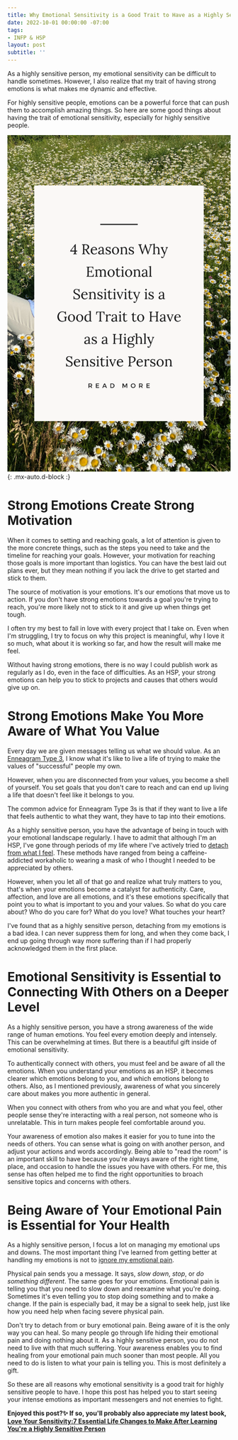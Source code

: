 ```yaml
---
title: Why Emotional Sensitivity is a Good Trait to Have as a Highly Sensitive Person
date: 2022-10-01 00:00:00 -07:00
tags:
- INFP & HSP
layout: post
subtitle: ''
---
```


As a highly sensitive person, my emotional sensitivity can be difficult to handle sometimes. However, I also realize that my trait of having strong emotions is what makes me dynamic and effective.

For highly sensitive people, emotions can be a powerful force that can push them to accomplish amazing things. So here are some good things about having the trait of emotional sensitivity, especially for highly sensitive people.

![Traits of highly sensitive person, Highly sensitive person good traits, Highly sensitive person trait](/uploads/highly-sensitive-person-good-traits.png "Traits of Highly Sensitive person,  Highly sensitive person good traits"){: .mx-auto.d-block :}

# Strong Emotions Create Strong Motivation

When it comes to setting and reaching goals, a lot of attention is given to the more concrete things, such as the steps you need to take and the timeline for reaching your goals. However, your motivation for reaching those goals is more important than logistics. You can have the best laid out plans ever, but they mean nothing if you lack the drive to get started and stick to them.

The source of motivation is your emotions. It's our emotions that move us to action. If you don't have strong emotions towards a goal you're trying to reach, you're more likely not to stick to it and give up when things get tough.

I often try my best to fall in love with every project that I take on. Even when I'm struggling, I try to focus on why this project is meaningful, why I love it so much, what about it is working so far, and how the result will make me feel.

Without having strong emotions, there is no way I could publish work as regularly as I do, even in the face of difficulties. As an HSP, your strong emotions can help you to stick to projects and causes that others would give up on.

# Strong Emotions Make You More Aware of What You Value

Every day we are given messages telling us what we should value. As an [Enneagram Type 3](https://arcadiapage.com/2022-09-30-what-it-s-like-being-an-infp-enneagram-type-3/), I know what it's like to live a life of trying to make the values of "successful" people my own.

However, when you are disconnected from your values, you become a shell of yourself. You set goals that you don't care to reach and can end up living a life that doesn't feel like it belongs to you.

The common advice for Enneagram Type 3s is that if they want to live a life that feels authentic to what they want, they have to tap into their emotions.

As a highly sensitive person, you have the advantage of being in touch with your emotional landscape regularly. I have to admit that although I'm an HSP, I've gone through periods of my life where I've actively tried to [detach from what I feel](https://arcadiapage.com/2022-03-31-being-an-infp-doesn-t-mean-you-never-block-your-emotions/). These methods have ranged from being a caffeine-addicted workaholic to wearing a mask of who I thought I needed to be appreciated by others.

However, when you let all of that go and realize what truly matters to you, that's when your emotions become a catalyst for authenticity. Care, affection, and love are all emotions, and it's these emotions specifically that point you to what is important to you and your values. So what do you care about? Who do you care for? What do you love? What touches your heart?

I've found that as a highly sensitive person, detaching from my emotions is a bad idea. I can never suppress them for long, and when they come back, I end up going through way more suffering than if I had properly acknowledged them in the first place.

# Emotional Sensitivity is Essential to Connecting With Others on a Deeper Level

As a highly sensitive person, you have a strong awareness of the wide range of human emotions. You feel every emotion deeply and intensely. This can be overwhelming at times. But there is a beautiful gift inside of emotional sensitivity.

To authentically connect with others, you must feel and be aware of all the emotions. When you understand your emotions as an HSP, it becomes clearer which emotions belong to you, and which emotions belong to others. Also, as I mentioned previously, awareness of what you sincerely care about makes you more authentic in general.

When you connect with others from who you are and what you feel, other people sense they're interacting with a real person, not someone who is unrelatable. This in turn makes people feel comfortable around you.

Your awareness of emotion also makes it easier for you to tune into the needs of others. You can sense what is going on with another person, and adjust your actions and words accordingly. Being able to "read the room" is an important skill to have because you're always aware of the right time, place, and occasion to handle the issues you have with others. For me, this sense has often helped me to find the right opportunities to broach sensitive topics and concerns with others.

# Being Aware of Your Emotional Pain is Essential for Your Health

As a highly sensitive person, I focus a lot on managing my emotional ups and downs. The most important thing I've learned from getting better at handling my emotions is not to [ignore my emotional pain](https://arcadiapage.com/2022-05-30-the-power-of-transforming-pain-into-art-for-infps/).

Physical pain sends you a message. It says, _slow down_, _stop_, or _do something different_. The same goes for your emotions. Emotional pain is telling you that you need to slow down and reexamine what you're doing. Sometimes it's even telling you to stop doing something and to make a change. If the pain is especially bad, it may be a signal to seek help, just like how you need help when facing severe physical pain.

Don't try to detach from or bury emotional pain. Being aware of it is the only way you can heal. So many people go through life hiding their emotional pain and doing nothing about it. As a highly sensitive person, you do not need to live with that much suffering. Your awareness enables you to find healing from your emotional pain much sooner than most people. All you need to do is listen to what your pain is telling you. This is most definitely a gift.

So these are all reasons why emotional sensitivity is a good trait for highly sensitive people to have. I hope this post has helped you to start seeing your intense emotions as important messengers and not enemies to fight.

**Enjoyed this post?✨ If so, you'll probably also appreciate my latest book, [Love Your Sensitivity:7 Essential Life Changes to Make After Learning You're a Highly Sensitive Person ](https://payhip.com/b/KI5eW)**
